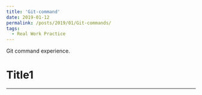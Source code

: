 ```yaml
---
title: 'Git-command'
date: 2019-01-12
permalink: /posts/2019/01/Git-commands/
tags:
  - Real Work Practice
---
```


Git command experience.

# Title1






------


